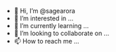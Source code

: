 - 👋 Hi, I’m @sagearora
- 👀 I’m interested in ...
- 🌱 I’m currently learning ...
- 💞️ I’m looking to collaborate on ...
- 📫 How to reach me ...

<!---
sagearora/sagearora is a ✨ special ✨ repository because its `README.md` (this file) appears on your GitHub profile.
You can click the Preview link to take a look at your changes.
--->

